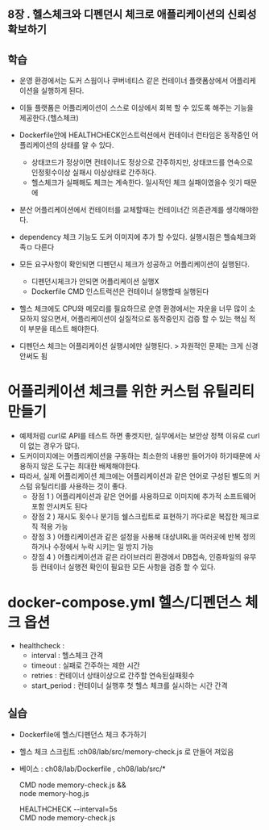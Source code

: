
## 8장 . 헬스체크와 디펜던시 체크로 애플리케이션의 신뢰성 확보하기

## 학습 ##
- 운영 환경에서는 도커 스웜이나 쿠버네티스 같은 컨테이너 플랫폼상에서 어플리케이션을 실행하게 된다.
- 이들 플랫폼은 어플리케이션이 스스로 이상에서 회복 할 수 있도록 해주는 기능을 제공한다.(헬스체크)

- Dockerfile안에 HEALTHCHECK인스트럭션에서 컨테이너 런타임은 동작중인 어플리케이션의 상태를 알 수 있다.
  - 상태코드가 정상이면 컨테이너도 정상으로 간주하지만, 상태코드를 연속으로 인정횟수이상 실패시 이상상태로 간주하다.
  - 헬스체크가 실패해도 체크는 계속한다. 일시적인 체크 실패이였을수 잇기 때문에

- 분산 어플리케이션에서 컨테이터를 교체할때는 컨테이너간 의존관계를 생각해야한다.
- dependency 체크 기능도 도커 이미지에 추가 할 수있다. 실행시점은 헬슼체크와 족ㅁ 다른다
- 모든 요구사항이 확인되면 디펜던시 체크가 성공하고 어플리케이션이 실행된다.
  - 디펜던시체크가 안되면 어플리케이션 실행X
  - Dockerfile CMD 인스트럭션은 컨테이너 실행할때 실행된다
- 헬스 체크에도 CPU와 메모리를 필요하므로 운영 환경에서는 자운을 너무 많이 소모하지 않으면서, 어플리케이션이 실질적으로 동작중인지 검증 할 수 있는 핵심 적이 부분을 테스트 해야한다.
- 디펜던스 체크는 어플리케이션 실행시에만 실행된다. > 자원적인 문제는 크게 신경안써도 됨
  
# 어플리케이션 체크를 위한 커스텀 유틸리티 만들기
- 예제처럼 curl로 API를 테스트 하면 좋겟지만, 실무에서는 보안상 정책 이유로 curl이 없는 경우가 많다.
- 도커이미지에는 어플리케이션을 구동하는 최소한의 내용만 들어가야 하기때문에 사용하지 않은 도구는 최대한 배제해야한다.
- 따라서, 실제 어플리케이션 체크에는 어플리케이션과 같은 언어로 구성된 별도의 커스텀 유틸리티를 사용하는 것이 좋다.
  - 장점 1 ) 어플리케이션과 같은 언어를 사용하므로 이미지에 추가적 소프트웨어 포함 안시켜도 된다
  - 장점 2 ) 재시도 횟수나 분기등 쉘스크립트로 표현하기 까다로운 복잡한 체크로직 적용 가능
  - 장점 3 ) 어플리케이션과 같은 설정을 사용해 대상UIRL을 여러곳에 반복 정의 하거나 수정에서 누락 시키는 일 방지 가능
  - 장점 4 ) 어플리케이션과 같은 라이브러리 환경에서 DB접속, 인증파일의 유무등 컨테이너 실행전 확인이 필요한 모든 사항을 검증 할 수 있다.

# docker-compose.yml 헬스/디펜던스 체크 옵션
- healthcheck :
  - interval : 헬스체크 간격 
  - timeout : 실패로 간주하는 제한 시간
  - retries : 컨테이너 상태이상으로 간주할 연속된실패횟수
  - start_period : 컨테이너 실행후 첫 헬스 체크를 실시하는 시간 간격 
  
## 실습 ##
- Dockerfile에 헬스/디펜던스 체크 추가하기
- 헬스 체크 스크립트 :ch08/lab/src/memory-check.js 로 만들어 져있음
- 베이스 : ch08/lab/Dockerfile , ch08/lab/src/*

  CMD node memory-check.js && \
  node memory-hog.js

  HEALTHCHECK --interval=5s \
  CMD node memory-check.js

